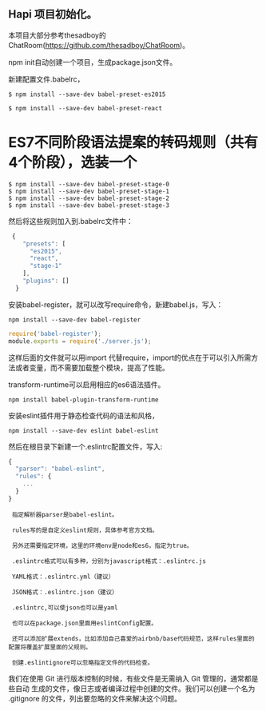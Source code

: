 ## Hapi 项目初始化。

本项目大部分参考thesadboy的ChatRoom(https://github.com/thesadboy/ChatRoom)。

npm init自动创建一个项目，生成package.json文件。

新建配置文件.babelrc，

```shell
$ npm install --save-dev babel-preset-es2015
```

```shell
$ npm install --save-dev babel-preset-react
```


# ES7不同阶段语法提案的转码规则（共有4个阶段），选装一个

```shell
$ npm install --save-dev babel-preset-stage-0
$ npm install --save-dev babel-preset-stage-1
$ npm install --save-dev babel-preset-stage-2
$ npm install --save-dev babel-preset-stage-3
```

然后将这些规则加入到.babelrc文件中：

```js
 {
    "presets": [
      "es2015",
      "react",
      "stage-1"
    ],
    "plugins": []
  }
  ```

安装babel-register，就可以改写require命令，新建babel.js，写入：

```shell
npm install --save-dev babel-register
```

```js
require('babel-register');
module.exports = require('./server.js');
```

这样后面的文件就可以用import 代替require，import的优点在于可以引入所需方法或者变量，而不需要加载整个模块，提高了性能。

transform-runtime可以启用相应的es6语法插件。

```shell
npm install babel-plugin-transform-runtime
```

安装eslint插件用于静态检查代码的语法和风格，

```shell
npm install --save-dev eslint babel-eslint
```

然后在根目录下新建一个.eslintrc配置文件，写入:

```js
{
  "parser": "babel-eslint",
  "rules": {
    ...
  }
}
```

     指定解析器parser是babel-eslint。

     rules写的是自定义eslint规则，具体参考官方文档。

     另外还需要指定环境，这里的环境env是node和es6，指定为true。

     .eslintrc格式可以有多种，分别为javascript格式：.eslintrc.js

     YAML格式：.eslintrc.yml（建议）

     JSON格式：.eslintrc.json（建议）

     .eslintrc,可以使json也可以是yaml

     也可以在package.json里面用eslintConfig配置。

     还可以添加扩展extends，比如添加自己喜爱的airbnb/base代码规范，这样rules里面的配置将覆盖扩展里面的父规则。

     创建.eslintignore可以忽略指定文件的代码检查。

我们在使用 Git 进行版本控制的时候，有些文件是无需纳入 Git 管理的，通常都是些自动 生成的文件，像日志或者编译过程中创建的文件。我们可以创建一个名为 .gitignore 的文件，列出要忽略的文件来解决这个问题。
